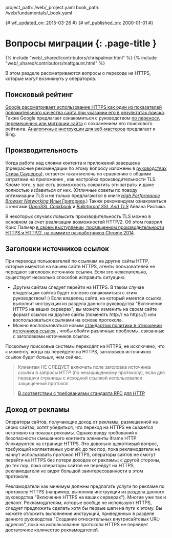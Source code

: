 project_path: /web/_project.yaml
book_path: /web/fundamentals/_book.yaml

{# wf_updated_on: 2015-03-26 #}
{# wf_published_on: 2000-01-01 #}

# Вопросы миграции {: .page-title }

{% include "web/_shared/contributors/chrispalmer.html" %}
{% include "web/_shared/contributors/mattgaunt.html" %}


В этом разделе рассматриваются вопросы о переходе на HTTPS, которые могут возникнуть у операторов.


## Поисковый рейтинг

[Google рассматривает использование HTTPS как один из показателей положительного
 качества сайта при указании его в результатах поиска](https://googlewebmastercentral.blogspot.com/2014/08/https-as-ranking-signal.html).
Также Google предлагает ознакомиться с руководством [по переносу, перемещению или миграции 
сайта](https://support.google.com/webmasters/topic/6029673) с сохранением его
 поискового рейтинга. [Аналогичные инструкции для 
веб-мастеров](http://www.bing.com/webmaster/help/webmaster-guidelines-30fba23a) предлагает и Bing.

## Производительность

Когда работа над слоями контента и приложений завершена (прекрасные рекомендации по этому вопросу изложены в [руководствах Стива 
Саудерса](https://stevesouders.com/)), остается 
такая мелочь по сравнению с общими затратами на приложение
, как настройка производительности TLS. Кроме того, у вас есть возможность сократить эти затраты и даже полностью избавиться от них. (Отличные 
советы по поводу оптимизации TLS и не только предлагаются в книге _[High Performance Browser
Networking](http://chimera.labs.oreilly.com/books/1230000000545)_[ Ильи
Григорика](http://chimera.labs.oreilly.com/books/1230000000545).) Также рекомендуем ознакомиться с книгами
 _[OpenSSL
Cookbook](https://www.feistyduck.com/books/openssl-cookbook/)_ и _[Bulletproof
SSL And TLS](https://www.feistyduck.com/books/bulletproof-ssl-and-tls/)_ Айвана Ристика.

В некоторых случаях _повысить_ производительность TLS можно в основном за счет реализации возможностей 
HTTP/2. Об этом говорил Крис Палмер [в своем выступлении, посвященном производительности HTTPS и HTTP/2, на саммите разработчиков Chrome 
2014](/web/shows/cds/2014/tls-all-the-things).

## Заголовки источников ссылок

При переходе пользователей по ссылкам на другие 
сайты HTTP, которые имеются на вашем сайте HTTPS, агенты пользователей не передают заголовок источника ссылки. Если это нежелательно, существует несколько 
способов исправить ситуацию.

* Другим сайтам следует перейти на HTTPS. В таком случае владельцам сайтов будет полезно ознакомиться с этим 
руководством! :) Если владелец сайта, на который имеется ссылка, выполнит инструкции из раздела данного руководства "Включение HTTPS на ваших серверах", вы можете изменить на своем сайте формат
 ссылок на другие сайты (поменять http://  на https://) или воспользоваться ссылками 
на основе протокола.
* Можно воспользоваться новым [стандартом политики в отношении источников 
ссылок](http://www.w3.org/TR/referrer-policy/#referrer-policy-delivery-meta)
, чтобы обойти различные проблемы, связанные с заголовками источников ссылок.

Поскольку поисковые системы переходят на HTTPS, не исключено, что к моменту, когда вы перейдете на HTTPS,
заголовков источников ссылок будет _больше_, чем сейчас.

<blockquote>Клиентам НЕ СЛЕДУЕТ включать поле заголовка источника ссылки в запросы HTTP (по незащищенному протоколу), если для передачи страницы с исходной ссылкой использовался защищенный протокол.<p><a href="https://tools.ietf.org/html/rfc2616#section-15.1.3">В соответствии с требованиями стандарта RFC для HTTP</a></p></blockquote>

## Доход от рекламы

Операторы сайтов, получающие доход от рекламы, размещенной на своих сайтах, хотят убедиться, что 
переход на HTTPS не скажется негативно на показах рекламы. Однако ввиду требований к безопасности смешанного контента 
элементы iframe HTTP блокируются на странице HTTPS. Это довольно 
щекотливый вопрос, требующий коллективных усилий: до тех пор, пока рекламодатели не начнут использовать протокол HTTPS,
 операторы сайтов не смогут перейти на HTTPS без потери доходов от рекламы; с другой стороны, до тех пор, пока
 операторы сайтов не перейдут на HTTPS, рекламодатели не видят большой заинтересованности в этом протоколе.

Рекламодатели как минимум должны предлагать услуги по рекламе по протоколу HTTPS (например, выполнив инструкции из 
раздела данного руководства "Включение HTTPS на ваших серверах"). Многие уже так и делают. Рекламодателям, которые вообще не используют
 HTTPS, следует предложить сделать хотя бы первые шаги на пути к этому. Вы можете отложить выполнение инструкций, приведенных в разделе данного руководства "Создание относительных внутрисайтовых URL-адресов",
 пока на использование протокола HTTPS не перейдет достаточное количество рекламодателей.

